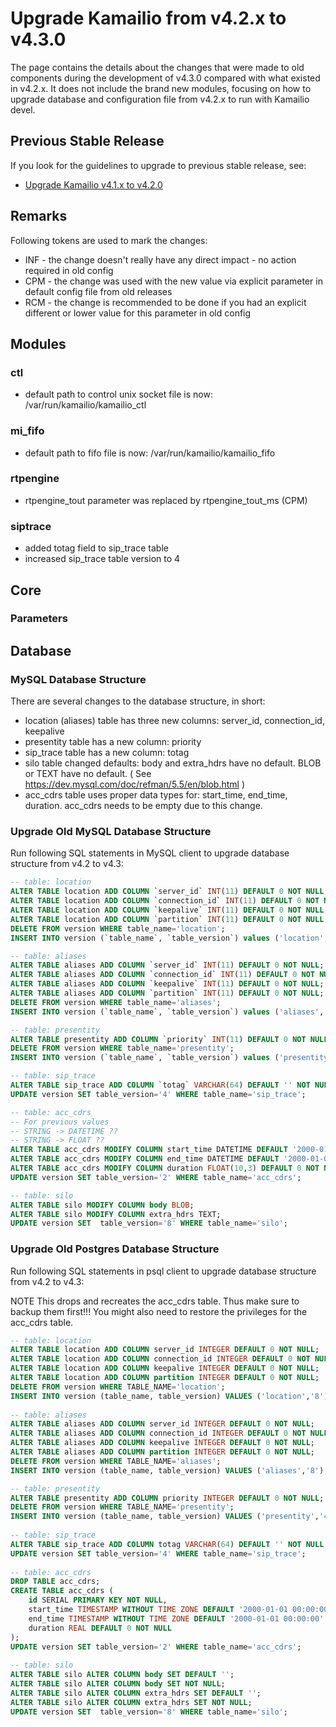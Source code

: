 # Upgrade Kamailio from v4.2.x to v4.3.0

The page contains the details about the changes that were made to old
components during the development of v4.3.0 compared with what existed
in v4.2.x. It does not include the brand new modules, focusing on how to
upgrade database and configuration file from v4.2.x to run with Kamailio
devel.

## Previous Stable Release

If you look for the guidelines to upgrade to previous stable release,
see:

-   [Upgrade Kamailio v4.1.x to v4.2.0](/install/upgrade/4.1.x-to-4.2.0)

## Remarks

Following tokens are used to mark the changes:

-   INF - the change doesn't really have any direct impact - no action
    required in old config
-   CPM - the change was used with the new value via explicit parameter
    in default config file from old releases
-   RCM - the change is recommended to be done if you had an explicit
    different or lower value for this parameter in old config

## Modules

### ctl

-   default path to control unix socket file is now:
    /var/run/kamailio/kamailio_ctl

### mi_fifo

-   default path to fifo file is now: /var/run/kamailio/kamailio_fifo

### rtpengine

-   rtpengine_tout parameter was replaced by rtpengine_tout_ms (CPM)

### siptrace

-   added totag field to sip_trace table
-   increased sip_trace table version to 4

## Core

### Parameters

## Database

### MySQL Database Structure

There are several changes to the database structure, in short:

-   location (aliases) table has three new columns: server_id,
    connection_id, keepalive
-   presentity table has a new column: priority
-   sip_trace table has a new column: totag
-   silo table changed defaults: body and extra_hdrs have no default.
    BLOB or TEXT have no default. ( See
    <https://dev.mysql.com/doc/refman/5.5/en/blob.html> )
-   acc_cdrs table uses proper data types for: start_time, end_time,
    duration. acc_cdrs needs to be empty due to this change.

### Upgrade Old MySQL Database Structure

Run following SQL statements in MySQL client to upgrade database
structure from v4.2 to v4.3:

``` sql
-- table: location
ALTER TABLE location ADD COLUMN `server_id` INT(11) DEFAULT 0 NOT NULL;
ALTER TABLE location ADD COLUMN `connection_id` INT(11) DEFAULT 0 NOT NULL;
ALTER TABLE location ADD COLUMN `keepalive` INT(11) DEFAULT 0 NOT NULL;
ALTER TABLE location ADD COLUMN `partition` INT(11) DEFAULT 0 NOT NULL;
DELETE FROM version WHERE table_name='location';
INSERT INTO version (`table_name`, `table_version`) values ('location','8');

-- table: aliases
ALTER TABLE aliases ADD COLUMN `server_id` INT(11) DEFAULT 0 NOT NULL;
ALTER TABLE aliases ADD COLUMN `connection_id` INT(11) DEFAULT 0 NOT NULL;
ALTER TABLE aliases ADD COLUMN `keepalive` INT(11) DEFAULT 0 NOT NULL;
ALTER TABLE aliases ADD COLUMN `partition` INT(11) DEFAULT 0 NOT NULL;
DELETE FROM version WHERE table_name='aliases';
INSERT INTO version (`table_name`, `table_version`) values ('aliases','8');

-- table: presentity
ALTER TABLE presentity ADD COLUMN `priority` INT(11) DEFAULT 0 NOT NULL;
DELETE FROM version WHERE table_name='presentity';
INSERT INTO version (`table_name`, `table_version`) values ('presentity','4');

-- table: sip_trace
ALTER TABLE sip_trace ADD COLUMN `totag` VARCHAR(64) DEFAULT '' NOT NULL;
UPDATE version SET table_version='4' WHERE table_name='sip_trace';

-- table: acc_cdrs
-- For previous values
-- STRING -> DATETIME ??
-- STRING -> FLOAT ??
ALTER TABLE acc_cdrs MODIFY COLUMN start_time DATETIME DEFAULT '2000-01-01 00:00:00' NOT NULL;
ALTER TABLE acc_cdrs MODIFY COLUMN end_time DATETIME DEFAULT '2000-01-01 00:00:00' NOT NULL;
ALTER TABLE acc_cdrs MODIFY COLUMN duration FLOAT(10,3) DEFAULT 0 NOT NULL;
UPDATE version SET table_version='2' WHERE table_name='acc_cdrs';

-- table: silo
ALTER TABLE silo MODIFY COLUMN body BLOB;
ALTER TABLE silo MODIFY COLUMN extra_hdrs TEXT;
UPDATE version SET  table_version='8' WHERE table_name='silo';

```

### Upgrade Old Postgres Database Structure

Run following SQL statements in psql client to upgrade database
structure from v4.2 to v4.3:

NOTE This drops and recreates the acc_cdrs table. Thus make sure to
backup them first!!! You might also need to restore the privileges for
the acc_cdrs table.

``` sql
-- table: location
ALTER TABLE location ADD COLUMN server_id INTEGER DEFAULT 0 NOT NULL;
ALTER TABLE location ADD COLUMN connection_id INTEGER DEFAULT 0 NOT NULL;
ALTER TABLE location ADD COLUMN keepalive INTEGER DEFAULT 0 NOT NULL;
ALTER TABLE location ADD COLUMN partition INTEGER DEFAULT 0 NOT NULL;
DELETE FROM version WHERE TABLE_NAME='location';
INSERT INTO version (table_name, table_version) VALUES ('location','8');
 
-- table: aliases
ALTER TABLE aliases ADD COLUMN server_id INTEGER DEFAULT 0 NOT NULL;
ALTER TABLE aliases ADD COLUMN connection_id INTEGER DEFAULT 0 NOT NULL;
ALTER TABLE aliases ADD COLUMN keepalive INTEGER DEFAULT 0 NOT NULL;
ALTER TABLE aliases ADD COLUMN partition INTEGER DEFAULT 0 NOT NULL;
DELETE FROM version WHERE TABLE_NAME='aliases';
INSERT INTO version (table_name, table_version) VALUES ('aliases','8');

-- table: presentity
ALTER TABLE presentity ADD COLUMN priority INTEGER DEFAULT 0 NOT NULL;
DELETE FROM version WHERE TABLE_NAME='presentity';
INSERT INTO version (table_name, table_version) VALUES ('presentity','4');
 
-- table: sip_trace
ALTER TABLE sip_trace ADD COLUMN totag VARCHAR(64) DEFAULT '' NOT NULL;
UPDATE version SET table_version='4' WHERE table_name='sip_trace';
 
-- table: acc_cdrs
DROP TABLE acc_cdrs;
CREATE TABLE acc_cdrs (
    id SERIAL PRIMARY KEY NOT NULL,
    start_time TIMESTAMP WITHOUT TIME ZONE DEFAULT '2000-01-01 00:00:00' NOT NULL,
    end_time TIMESTAMP WITHOUT TIME ZONE DEFAULT '2000-01-01 00:00:00' NOT NULL,
    duration REAL DEFAULT 0 NOT NULL
);
UPDATE version SET table_version='2' WHERE table_name='acc_cdrs';
 
-- table: silo
ALTER TABLE silo ALTER COLUMN body SET DEFAULT '';
ALTER TABLE silo ALTER COLUMN body SET NOT NULL;
ALTER TABLE silo ALTER COLUMN extra_hdrs SET DEFAULT '';
ALTER TABLE silo ALTER COLUMN extra_hdrs SET NOT NULL;
UPDATE version SET  table_version='8' WHERE table_name='silo';
```
